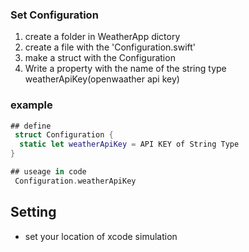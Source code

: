 ### Set Configuration 
1. create a folder in WeatherApp dictory
2. create a file with the 'Configuration.swift' 
3. make a struct with the Configuration 
4. Write a property with the name of the string type weatherApiKey(openwaather api key)

### example
```swift
## define
 struct Configuration {
  static let weatherApiKey = API KEY of String Type
}

## useage in code
 Configuration.weatherApiKey
```

## Setting
- set your location of xcode simulation 
